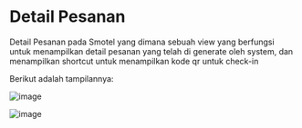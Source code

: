 # Detail Pesanan
Detail Pesanan pada Smotel yang dimana sebuah view yang berfungsi untuk menampilkan detail pesanan yang telah di generate oleh system, dan menampilkan shortcut untuk menampilkan kode qr untuk check-in

Berikut adalah tampilannya:

![image](https://user-images.githubusercontent.com/57904667/144953233-494ea94d-46e4-4849-89b4-2e9871464465.png)

![image](https://user-images.githubusercontent.com/57904667/144953264-39a44f08-2be7-40be-92b8-743e2b67d633.png)
